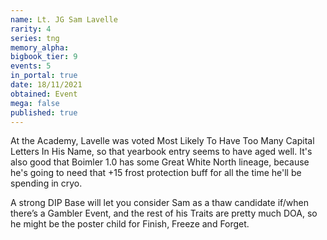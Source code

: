 ```yaml
---
name: Lt. JG Sam Lavelle
rarity: 4
series: tng
memory_alpha:
bigbook_tier: 9
events: 5
in_portal: true
date: 18/11/2021
obtained: Event
mega: false
published: true
---
```


At the Academy, Lavelle was voted Most Likely To Have Too Many Capital Letters In His Name, so that yearbook entry seems to have aged well. It's also good that Boimler 1.0 has some Great White North lineage, because he's going to need that +15 frost protection buff for all the time he'll be spending in cryo.

A strong DIP Base will let you consider Sam as a thaw candidate if/when there’s a Gambler Event, and the rest of his Traits are pretty much DOA, so he might be the poster child for Finish, Freeze and Forget.
